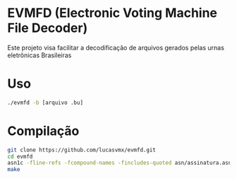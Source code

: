 # EVMFD (Electronic Voting Machine File Decoder)

Este projeto visa facilitar a decodificação de arquivos gerados pelas urnas eletrônicas
Brasileiras

# Uso

```bash
./evmfd -b [arquivo .bu]
```

# Compilação

```bash
git clone https://github.com/lucasvmx/evmfd.git
cd evmfd
asn1c -fline-refs -fcompound-names -fincludes-quoted asn/assinatura.asn1 asn/bu.asn1 asn/rdv.asn1
make
```